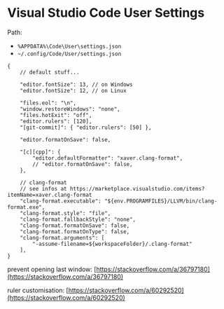 # Visual Studio Code User Settings

Path:
- `%APPDATA%\Code\User\settings.json`
- `~/.config/Code/User/settings.json`

```jsonc
{
    // default stuff...

    "editor.fontSize": 13, // on Windows
    "editor.fontSize": 12, // on Linux

    "files.eol": "\n",
    "window.restoreWindows": "none",
    "files.hotExit": "off",
    "editor.rulers": [120],
    "[git-commit]": { "editor.rulers": [50] },

    "editor.formatOnSave": false,

    "[c][cpp]": {
        "editor.defaultFormatter": "xaver.clang-format",
        // "editor.formatOnSave": false,
    },

    // clang-format
    // see infos at https://marketplace.visualstudio.com/items?itemName=xaver.clang-format
    "clang-format.executable": "${env.PROGRAMFILES}/LLVM/bin/clang-format.exe",
    "clang-format.style": "file",
    "clang-format.fallbackStyle": "none",
    "clang-format.formatOnSave": false,
    "clang-format.formatOnType": false,
    "clang-format.arguments": [
        "-assume-filename=${workspaceFolder}/.clang-format"
    ],
}
```

prevent opening last window: [https://stackoverflow.com/a/36797180](https://stackoverflow.com/a/36797180)

ruler customisation: [https://stackoverflow.com/a/60292520](https://stackoverflow.com/a/60292520)
